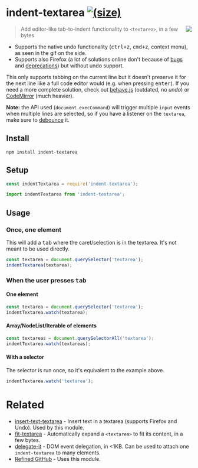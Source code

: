 # indent-textarea [![(size)][badge-gzip]](#no-link)

  [badge-gzip]: https://img.shields.io/bundlephobia/minzip/indent-textarea.svg?label=gzipped

<img align="right" src="https://user-images.githubusercontent.com/1402241/33802977-beb8497c-ddbf-11e7-899c-698d89298de4.gif">

> Add editor-like tab-to-indent functionality to `<textarea>`, in a few bytes

- Supports the native undo functionality (<kbd>ctrl+z</kbd>, <kbd>cmd+z</kbd>, context menu), as seen in the gif on the side.
- Supports also Firefox (a lot of solutions online don't because of [bugs](https://bugzilla.mozilla.org/show_bug.cgi?id=1220696) and [deprecations](https://www.chromestatus.com/features/5718803933560832)) but without undo support.

This only supports tabbing on the current line but it doesn't preserve it for the next line like a full code editor would (e.g. when pressing <kbd>enter</kbd>). If you need a more complete solution, check out [behave.js](https://github.com/jakiestfu/Behave.js) (outdated, no _undo_) or [CodeMirror](https://github.com/codemirror/CodeMirror) (much heavier).

**Note:** the API used (`document.execCommand`) will trigger multiple `input` events when multiple lines are selected, so if you have a listener on the `textarea`, make sure to [debounce](https://github.com/sindresorhus/debounce-fn) it.

## Install

```
npm install indent-textarea
```

## Setup

```js
const indentTextarea = require('indent-textarea');
```

```js
import indentTextarea from 'indent-textarea';
```

## Usage

### Once, one element

This will add a <kbd>tab</kbd> where the caret/selection is in the textarea. It's not meant to be used directly.

```js
const textarea = document.querySelector('textarea');
indentTextarea(textarea);
```

### When the user presses <kbd>tab</kbd>

#### One element

```js
const textarea = document.querySelector('textarea');
indentTextarea.watch(textarea);
```

#### Array/NodeList/Iterable of elements

```js
const textareas = document.querySelectorAll('textarea');
indentTextarea.watch(textareas);
```

#### With a selector

The selector is run once, so it's equivalent to the example above.

```js
indentTextarea.watch('textarea');
```

# Related

- [insert-text-textarea](https://github.com/fregante/insert-text-textarea) - Insert text in a textarea (supports Firefox and Undo). Used by this module.
- [fit-textarea](https://github.com/fregante/fit-textarea) - Automatically expand a `<textarea>` to fit its content, in a few bytes.
- [delegate-it](https://github.com/fregante/delegate-it) - DOM event delegation, in <1KB. Can be used to attach one `indent-textarea` to many elements.
- [Refined GitHub](https://github.com/sindresorhus/refined-github) - Uses this module.
